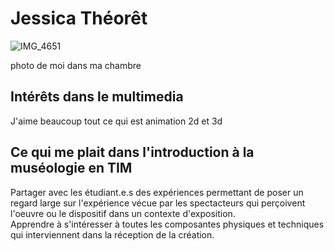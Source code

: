 # Jessica Théorêt

![IMG_4651](https://github.com/aethsmq/H24_V11_inspirations_theoret/assets/142919220/d53e3342-7598-44a2-9721-e94e79387097)

photo de moi dans ma chambre



## **Intérêts dans le multimedia**
J'aime beaucoup tout ce qui est animation 2d et 3d 



## Ce qui me plait dans l'introduction à la muséologie en TIM
Partager avec les étudiant.e.s des expériences permettant de poser un regard large sur l'expérience vécue par les spectacteurs qui perçoivent l'oeuvre ou le dispositif dans un contexte d'exposition.  
Apprendre à s'intéresser à toutes les composantes physiques et techniques qui interviennent dans la réception de la création.





